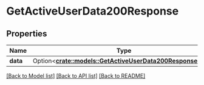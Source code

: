 # GetActiveUserData200Response

## Properties

Name | Type | Description | Notes
------------ | ------------- | ------------- | -------------
**data** | Option<[**crate::models::GetActiveUserData200ResponseData**](getActiveUserData_200_response_data.md)> |  | [optional]

[[Back to Model list]](../README.md#documentation-for-models) [[Back to API list]](../README.md#documentation-for-api-endpoints) [[Back to README]](../README.md)


